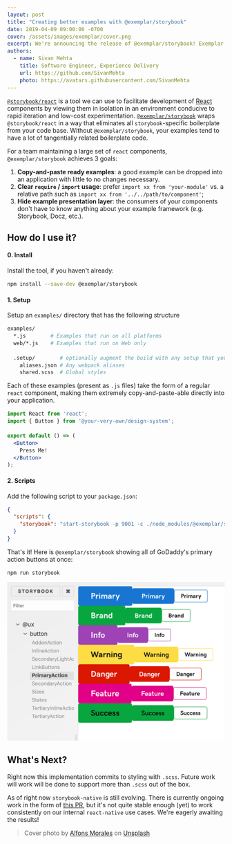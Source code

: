 ```yaml
---
layout: post
title: "Creating better examples with @exemplar/storybook"
date: 2019-04-09 09:00:00 -0700
cover: /assets/images/exemplar/cover.png
excerpt: We're announcing the release of @exemplar/storybook! Exemplar is a way to write examples for your React components with less boilerplate storybook config. Do more by writing less.
authors:
  - name: Sivan Mehta
    title: Software Engineer, Experience Delivery
    url: https://github.com/SivanMehta
    photo: https://avatars.githubusercontent.com/SivanMehta
---
```


[`@storybook/react`] is a tool we can use to facilitate development of [React]
components by viewing them in isolation in an environment conducive to rapid
iteration and low-cost experimentation. [`@exemplar/storybook`] wraps
`@storybook/react` in a way that eliminates all `storybook`-specific boilerplate
from your code base. Without `@exemplar/storybook`, your examples tend to have a
lot of tangentially related boilerplate code.

For a team maintaining a large set of `react` components, `@exemplar/storybook`
achieves 3 goals:

1. **Copy-and-paste ready examples**: a good example can be dropped into an
application with little to no changes necessary.
2. **Clear `require` / `import` usage**: prefer `import xx from 'your-module'` vs. a
relative path such as `import xx from '../../path/to/component'`;
3. **Hide example presentation layer**: the consumers of your components don't have
to know anything about your example framework (e.g. Storybook, Docz, etc.).

## How do I use it?

#### 0. Install

Install the tool, if you haven't already:

```sh
npm install --save-dev @exemplar/storybook
```

#### 1. Setup

Setup an `examples/` directory that has the following structure

```sh
examples/
  *.js        # Examples that run on all platforms
  web/*.js    # Examples that run on Web only

  .setup/        # optionally augment the build with any setup that you need
    aliases.json # Any webpack aliases
    shared.scss  # Global styles
```

Each of these examples (present as `.js` files) take the form of a regular
`react` component, making them extremely copy-and-paste-able directly into your
application.

```jsx
import React from 'react';
import { Button } from '@your-very-own/design-system';

export default () => (
  <Button>
    Press Me!
  </Button>
);
```

#### 2. Scripts

Add the following script to your `package.json`:

```json
{
  "scripts": {
    "storybook": "start-storybook -p 9001 -c ./node_modules/@exemplar/storybook"
  }
}
```

That's it! Here is `@exemplar/storybook` showing all of GoDaddy's primary action
buttons at once:

```
npm run storybook
```

![](/assets/images/exemplar/buttons.png)

## What's Next?

Right now this implementation commits to styling with `.scss`. Future work will
work will be done to support more than `.scss` out of the box.

As of right now `storybook-native` is still evolving. There is currently ongoing
work in the form of [this PR], but it's not quite stable enough (yet) to work
consistently on our internal `react-native` use cases. We're eagerly awaiting
the results!

> Cover photo by [Alfons Morales] on [Unsplash]

[`@storybook/react`]: https://storybook.js.org/basics/guide-react/
[`@exemplar/storybook`]: https://github.com/godaddy/exemplar
[React]: (https://reactjs.org/)
[this PR]: https://github.com/storybooks/storybook/pull/4942
[Alfons Morales]: https://unsplash.com/@alfonsmc10
[Unsplash]: https://unsplash.com/photos/YLSwjSy7stw
